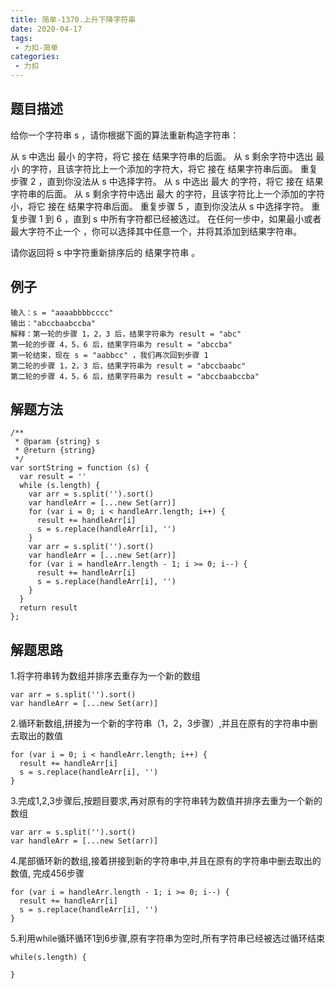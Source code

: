 ```yaml
---
title: 简单-1370.上升下降字符串
date: 2020-04-17
tags:
 - 力扣-简单
categories: 
 - 力扣
---
```

## 题目描述
给你一个字符串 s ，请你根据下面的算法重新构造字符串：

从 s 中选出 最小 的字符，将它 接在 结果字符串的后面。
从 s 剩余字符中选出 最小 的字符，且该字符比上一个添加的字符大，将它 接在 结果字符串后面。
重复步骤 2 ，直到你没法从 s 中选择字符。
从 s 中选出 最大 的字符，将它 接在 结果字符串的后面。
从 s 剩余字符中选出 最大 的字符，且该字符比上一个添加的字符小，将它 接在 结果字符串后面。
重复步骤 5 ，直到你没法从 s 中选择字符。
重复步骤 1 到 6 ，直到 s 中所有字符都已经被选过。
在任何一步中，如果最小或者最大字符不止一个 ，你可以选择其中任意一个，并将其添加到结果字符串。

请你返回将 s 中字符重新排序后的 结果字符串 。

## 例子
```
输入：s = "aaaabbbbcccc"
输出："abccbaabccba"
解释：第一轮的步骤 1，2，3 后，结果字符串为 result = "abc"
第一轮的步骤 4，5，6 后，结果字符串为 result = "abccba"
第一轮结束，现在 s = "aabbcc" ，我们再次回到步骤 1
第二轮的步骤 1，2，3 后，结果字符串为 result = "abccbaabc"
第二轮的步骤 4，5，6 后，结果字符串为 result = "abccbaabccba"

```

## 解题方法

```
/**
 * @param {string} s
 * @return {string}
 */
var sortString = function (s) {
  var result = ''
  while (s.length) {
    var arr = s.split('').sort()
    var handleArr = [...new Set(arr)]
    for (var i = 0; i < handleArr.length; i++) {
      result += handleArr[i]
      s = s.replace(handleArr[i], '')
    }
    var arr = s.split('').sort()
    var handleArr = [...new Set(arr)]
    for (var i = handleArr.length - 1; i >= 0; i--) {
      result += handleArr[i]
      s = s.replace(handleArr[i], '')
    }
  }
  return result
};
```
## 解题思路

1.将字符串转为数组并排序去重存为一个新的数组

```
var arr = s.split('').sort()
var handleArr = [...new Set(arr)]
```

2.循环新数组,拼接为一个新的字符串（1，2，3步骤）,并且在原有的字符串中删去取出的数值

```
for (var i = 0; i < handleArr.length; i++) {
  result += handleArr[i]
  s = s.replace(handleArr[i], '')
}
```

3.完成1,2,3步骤后,按题目要求,再对原有的字符串转为数值并排序去重为一个新的数组
```
var arr = s.split('').sort()
var handleArr = [...new Set(arr)]
```

4.尾部循环新的数组,接着拼接到新的字符串中,并且在原有的字符串中删去取出的数值, 完成456步骤

```
for (var i = handleArr.length - 1; i >= 0; i--) {
  result += handleArr[i]
  s = s.replace(handleArr[i], '')
}
```
5.利用while循环循环1到6步骤,原有字符串为空时,所有字符串已经被选过循环结束
```
while(s.length) {

}
```
